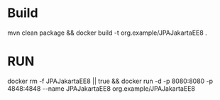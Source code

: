 # Build
mvn clean package && docker build -t org.example/JPAJakartaEE8 .

# RUN

docker rm -f JPAJakartaEE8 || true && docker run -d -p 8080:8080 -p 4848:4848 --name JPAJakartaEE8 org.example/JPAJakartaEE8 